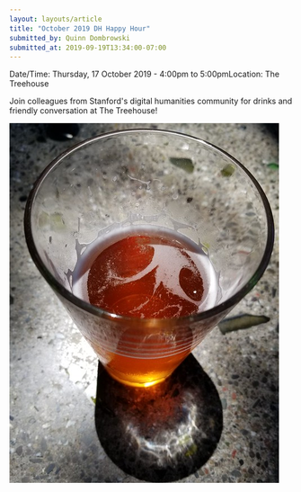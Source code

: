 ```yaml
---
layout: layouts/article
title: "October 2019 DH Happy Hour"
submitted_by: Quinn Dombrowski
submitted_at: 2019-09-19T13:34:00-07:00
---
```



Date/Time: Thursday, 17 October 2019 - 4:00pm to 5:00pmLocation: The Treehouse

Join colleagues from Stanford's digital humanities community for drinks and friendly conversation at The Treehouse!




![](../post-images/43221223371_2e9da21707_z_0.jpg)


